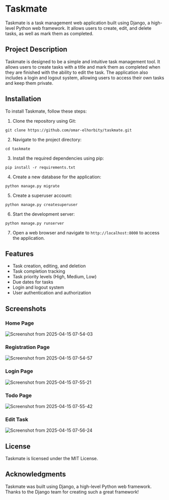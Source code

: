 
Taskmate
================

Taskmate is a task management web application built using Django, a high-level Python web framework. It allows users to create, edit, and delete tasks, as well as mark them as completed.

Project Description
-------------------

Taskmate is designed to be a simple and intuitive task management tool. It allows users to create tasks with a title and mark them as completed when they are finished with the ability to edit the task. The application also includes a login and logout system, allowing users to access their own tasks and keep them private.

Installation
------------

To install Taskmate, follow these steps:

1. Clone the repository using Git:
```
git clone https://github.com/omar-elhorbity/taskmate.git
```
2. Navigate to the project directory:
```
cd taskmate
```
3. Install the required dependencies using pip:
```
pip install -r requirements.txt
```
4. Create a new database for the application:
```
python manage.py migrate
```
5. Create a superuser account:
```
python manage.py createsuperuser
```
6. Start the development server:
```
python manage.py runserver
```
7. Open a web browser and navigate to `http://localhost:8000` to access the application.

Features
--------

* Task creation, editing, and deletion
* Task completion tracking
* Task priority levels (High, Medium, Low)
* Due dates for tasks
* Login and logout system
* User authentication and authorization

## Screenshots

### Home Page

![Screenshot from 2025-04-15 07-54-03](https://github.com/user-attachments/assets/2c3ab70d-8107-407a-8e5a-bd7641704248)

### Registration Page

![Screenshot from 2025-04-15 07-54-57](https://github.com/user-attachments/assets/ea4622ee-dba5-4539-94a7-e5e03ecb0e65)

### Login Page

![Screenshot from 2025-04-15 07-55-21](https://github.com/user-attachments/assets/46ba00cc-d439-4e00-b3ef-21860615535f)

### Todo Page

![Screenshot from 2025-04-15 07-55-42](https://github.com/user-attachments/assets/886d17d6-8753-4b16-9611-5ecde9ef6c08)

### Edit Task

![Screenshot from 2025-04-15 07-56-24](https://github.com/user-attachments/assets/04b8e0e7-2247-471f-8ea8-9c4b2f0cd020)

License
-------

Taskmate is licensed under the MIT License.

Acknowledgments
---------------

Taskmate was built using Django, a high-level Python web framework. Thanks to the Django team for creating such a great framework!
